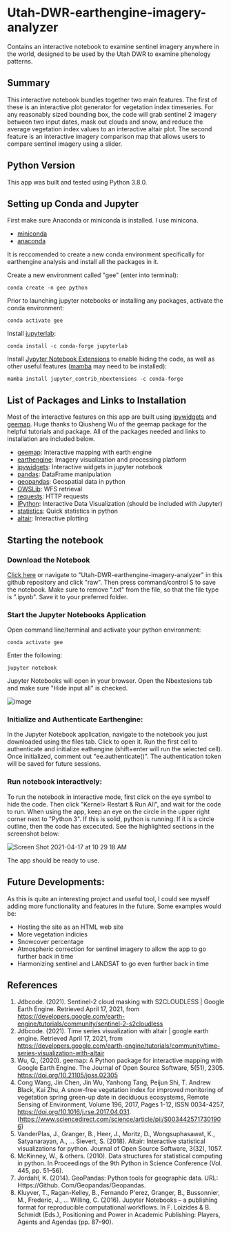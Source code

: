 # Utah-DWR-earthengine-imagery-analyzer
Contains an interactive notebook to examine sentinel imagery anywhere in the world, designed to be used by the Utah DWR to examine phenology patterns.  

## Summary
This interactive notebook bundles together two main features. The first of these is an interactive plot generator for vegetation index timeseries. For any reasonably sized bounding box, the code will grab sentinel 2 imagery between two input dates, mask out clouds and snow, and reduce the average vegetation index values to an interactive altair plot. The second feature is an interactive imagery comparison map that allows users to compare sentinel imagery using a slider.

## Python Version
This app was built and tested using Python 3.8.0.

## Setting up Conda and Jupyter

First make sure Anaconda or miniconda is installed. I use minicona.
* [miniconda](https://docs.conda.io/en/latest/miniconda.html)
* [anaconda](https://www.anaconda.com/distribution/#download-section)

It is reccomended to create a new conda environment specifically for earthengine analysis and install all the packages in it. 

Create a new environment called "gee" (enter into terminal):

    conda create -n gee python

Prior to launching jupyter notebooks or installing any packages, activate the conda environment:

    conda activate gee

Install [jupyterlab](https://jupyter.org/install):

    conda install -c conda-forge jupyterlab
 
Install [Jypyter Notebook Extensions](https://github.com/ipython-contrib/jupyter_contrib_nbextensions) to enable hiding the code, as well as other useful features ([mamba](https://github.com/mamba-org/mamba) may need to be installed):

    mamba install jupyter_contrib_nbextensions -c conda-forge

## List of Packages and Links to Installation

Most of the interactive features on this app are built using [ipywidgets](https://github.com/jupyter-widgets/ipywidgets) and [geemap](https://github.com/giswqs/geemap). Huge thanks to Qiusheng Wu of the geemap package for the helpful tutorials and package. All of the packages needed and links to installation are included below. 

* [geemap](https://github.com/giswqs/geemap#installation): Interactive mapping with earth engine
* [earthengine](https://developers.google.com/earth-engine/guides/python_install): Imagery visualization and processing platform
* [ipywidgets](https://github.com/jupyter-widgets/ipywidgets#Install): Interactive widgets in jupyter notebook
* [pandas](https://pandas.pydata.org/pandas-docs/stable/getting_started/install.html): DataFrame manipulation
* [geopandas](https://geopandas.org/getting_started/install.html): Geospatial data in python
* [OWSLib](https://geopython.github.io/OWSLib/): WFS retrieval
* [requests](https://pypi.org/project/requests/): HTTP requests
* [IPython](https://ipython.org/install.html): Interactive Data Visualization (should be included with Jupyter)
* [statistics](https://pypi.org/project/statistics/): Quick statistics in python
* [altair](https://altair-viz.github.io/getting_started/installation.html): Interactive plotting

## Starting the notebook

### Download the Notebook

[Click here](https://raw.githubusercontent.com/lofi-code/Utah-DWR-earthengine-imagery-analyzer/main/Wildlife_Crossing_Sentinel_Analyzer.ipynb) or navigate to "Utah-DWR-earthengine-imagery-analyzer" in this github repository and click "raw". Then press command/control S to save the notebook. Make sure to remove ".txt" from the file, so that the file type is ".ipynb". Save it to your preferred folder. 

### Start the Jupyter Notebooks Application
Open command line/terminal and activate your python environment:

    conda activate gee
    
Enter the following:

    jupyter notebook
    
Jupyter Notebooks will open in your browser. Open the Nbextesions tab and make sure "Hide input all" is checked.

![image](https://user-images.githubusercontent.com/82716404/115119378-4f8bb000-9f65-11eb-91da-56ed1250639e.jpeg)

### Initialize and Authenticate Earthengine:
In the Jupyter Notebook application, navigate to the notebook you just downloaded using the files tab. Click to open it. Run the first cell to authenticate and initialize eathengine (shift+enter will run the selected cell). Once initialized, comment out "ee.authenticate()". The authentication token will be saved for future sessions. 

### Run notebook interactively:
To run the notebook in interactive mode, first click on the eye symbol to hide the code. Then click "Kernel> Restart & Run All", and wait for the code to run. When using the app, keep an eye on the circle in the upper right corner next to "Python 3". If this is solid, python is running. If it is a circle outline, then the code has excecuted. See the highlighted sections in the screenshot below: 

![Screen Shot 2021-04-17 at 10 29 18 AM](https://user-images.githubusercontent.com/82716404/115119975-43edb880-9f68-11eb-9495-9fad1326ab07.jpg)

The app should be ready to use. 

## Future Developments:
As this is quite an interesting project and useful tool, I could see myself adding more functionality and features in the future. Some examples would be:

* Hosting the site as an HTML web site
* More vegetation indicies
* Snowcover percentage
* Atmospheric correction for sentinel imagery to allow the app to go further back in time
* Harmonizing sentinel and LANDSAT to go even further back in time

## References

1) Jdbcode. (2021). Sentinel-2 cloud masking with S2CLOUDLESS | Google Earth Engine. Retrieved April 17, 2021, from https://developers.google.com/earth-engine/tutorials/community/sentinel-2-s2cloudless
2) Jdbcode. (2021). Time series visualization with altair | google earth engine. Retrieved April 17, 2021, from https://developers.google.com/earth-engine/tutorials/community/time-series-visualization-with-altair
3) Wu, Q., (2020). geemap: A Python package for interactive mapping with Google Earth Engine. The Journal of Open Source Software, 5(51), 2305. https://doi.org/10.21105/joss.02305
4) Cong Wang, Jin Chen, Jin Wu, Yanhong Tang, Peijun Shi, T. Andrew Black, Kai Zhu, A snow-free vegetation index for improved monitoring of vegetation spring green-up date in deciduous ecosystems, Remote Sensing of Environment, Volume 196, 2017, Pages 1-12, ISSN 0034-4257, https://doi.org/10.1016/j.rse.2017.04.031. (https://www.sciencedirect.com/science/article/pii/S0034425717301906)
5) VanderPlas, J., Granger, B., Heer, J., Moritz, D., Wongsuphasawat, K., Satyanarayan, A., … Sievert, S. (2018). Altair: Interactive statistical visualizations for python. Journal of Open Source Software, 3(32), 1057.
6) McKinney, W., & others. (2010). Data structures for statistical computing in python. In Proceedings of the 9th Python in Science Conference (Vol. 445, pp. 51–56).
7) Jordahl, K. (2014). GeoPandas: Python tools for geographic data. URL: Https://Github. Com/Geopandas/Geopandas.
8) Kluyver, T., Ragan-Kelley, B., Fernando P'erez, Granger, B., Bussonnier, M., Frederic, J., … Willing, C. (2016). Jupyter Notebooks – a publishing format for reproducible computational workflows. In F. Loizides & B. Schmidt (Eds.), Positioning and Power in Academic Publishing: Players, Agents and Agendas (pp. 87–90).





